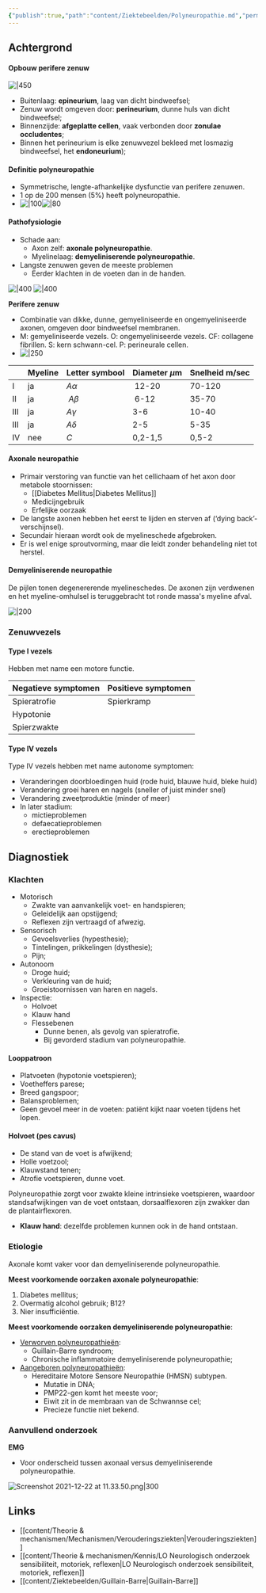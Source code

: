 ```yaml
---
{"publish":true,"path":"content/Ziektebeelden/Polyneuropathie.md","permalink":"/content/ziektebeelden/polyneuropathie/","title":"Polyneuropathie","tags":["Ziektebeeld","Neurologie/Sensibiliteitsstoornissen"]}
---
```




## Achtergrond

#### Opbouw perifere zenuw
![|450](https://i.imgur.com/DoqCbBe.png)

- Buitenlaag: **epineurium**, laag van dicht bindweefsel;
- Zenuw wordt omgeven door: **perineurium**, dunne huls van dicht bindweefsel;
- Binnenzijde: **afgeplatte cellen**, vaak verbonden door **zonulae occludentes**;
- Binnen het perineurium is elke zenuwvezel bekleed met losmazig bindweefsel, het **endoneurium**);


#### Definitie polyneuropathie
- Symmetrische, lengte-afhankelijke dysfunctie van perifere zenuwen.  
- 1 op de 200 mensen (5%) heeft polyneuropathie. 
- ![|100](https://i.imgur.com/nogFbM7.png)![|80](https://i.imgur.com/6Ciht40.png)
#### Pathofysiologie
- Schade aan:
	- Axon zelf: **axonale polyneuropathie**.
	- Myelinelaag: **demyeliniserende polyneuropathie**.
- Langste zenuwen geven de meeste problemen 
	- Eerder klachten in de voeten dan in de handen. 

![|400](https://i.imgur.com/qBCrUE4.png)
![|400](https://i.imgur.com/pX8y3H0.png)


**Perifere zenuw**
- Combinatie van dikke, dunne, gemyeliniseerde en ongemyeliniseerde axonen, omgeven door bindweefsel membranen. 
- M: gemyeliniseerde vezels. O: ongemyeliniseerde vezels. CF: collagene fibrillen. S: kern schwann-cel. P: perineurale cellen. 
- ![|250](https://i.imgur.com/rd2LSoW.png)

|      | Myeline| Letter symbool| Diameter $\mu$m | Snelheid m/sec |
|:-----|:-----|:-----|:-----|:-----|
| I | ja | $A\alpha$ |  12-20 | 70-120 |
| II | ja |  $A \beta$ |  6-12 | 35-70 |
| III | ja |  $A \gamma$     | 3-6      |  10-40    |
| III     | ja     | $A \delta$     | 2-5     | 5-35     |
| IV     | nee     |   $C$   | 0,2-1,5     | 0,5-2     |

#### Axonale neuropathie
- Primair verstoring van functie van het cellichaam of het axon door metabole stoornissen:
	- [[Diabetes Mellitus\|Diabetes Mellitus]]
	- Medicijngebruik
	- Erfelijke oorzaak
- De langste axonen hebben het eerst te lijden en sterven af (‘dying back’-verschijnsel).
- Secundair hieraan wordt ook de myelineschede afgebroken. 
- Er is wel enige sproutvorming, maar die leidt zonder behandeling niet tot herstel.


#### Demyeliniserende neuropathie

De pijlen tonen degenererende myelineschedes. De axonen zijn verdwenen en het myeline-omhulsel is teruggebracht tot ronde massa's myeline afval. 

![|200](https://i.imgur.com/rxcQFMQ.png)




### Zenuwvezels

#### Type I vezels

Hebben met name een motore functie.

| Negatieve symptomen| Positieve symptomen      |
|:-----|:-----|
| Spieratrofie | Spierkramp |
| Hypotonie |      |
| Spierzwakte |      |

#### Type IV vezels
Type IV vezels hebben met name autonome symptomen: 
* Veranderingen doorbloedingen huid (rode huid, blauwe huid, bleke huid)
* Verandering groei haren en nagels (sneller of juist minder snel)
* Verandering zweetproduktie (minder of meer)
* In later stadium:
	* mictieproblemen
	* defaecatieproblemen
	* erectieproblemen



## Diagnostiek

### Klachten
- Motorisch
	- Zwakte van aanvankelijk voet- en handspieren;
	- Geleidelijk aan opstijgend;
	- Reflexen zijn vertraagd of afwezig. 
- Sensorisch
	- Gevoelsverlies (hypesthesie);
	- Tintelingen, prikkelingen (dysthesie);
	- Pijn;
- Autonoom
	- Droge huid;
	- Verkleuring van de huid;
	- Groeistoornissen van haren en nagels.
- Inspectie:
	- Holvoet 
	- Klauw hand
	- Flessebenen
		- Dunne benen, als gevolg van spieratrofie.
		- Bij gevorderd stadium van polyneuropathie.

#### Looppatroon
- Platvoeten (hypotonie voetspieren);
- Voetheffers parese;
- Breed gangspoor;
- Balansproblemen;
- Geen gevoel meer in de voeten: patiënt kijkt naar voeten tijdens het lopen. 

#### Holvoet (pes cavus)
- De stand van de voet is afwijkend;
- Holle voetzool;
- Klauwstand tenen;
- Atrofie voetspieren, dunne voet. 

Polyneuropathie zorgt voor zwakte kleine intrinsieke voetspieren, waardoor standsafwijkingen van de voet ontstaan, dorsaalflexoren zijn zwakker dan de plantairflexoren. 

- **Klauw hand**: dezelfde problemen kunnen ook in de hand ontstaan. 

### Etiologie
Axonale komt vaker voor dan demyeliniserende polyneuropathie. 

**Meest voorkomende oorzaken axonale polyneuropathie**:
1. Diabetes mellitus;
2. Overmatig alcohol gebruik; B12?
3. Nier insufficiëntie.

**Meest voorkomende oorzaken demyeliniserende polyneuropathie**:
- <u>Verworven polyneuropathieën</u>:
	- Guillain-Barre syndroom;
	- Chronische inflammatoire demyeliniserende polyneuropathie;
- <u>Aangeboren polyneuropathieën</u>:
	- Hereditaire Motore Sensore Neuropathie (HMSN) subtypen.
		- Mutatie in DNA;
		- PMP22-gen komt het meeste voor;
		- Eiwit zit in de membraan van de Schwannse cel;
		- Precieze functie niet bekend.

### Aanvullend onderzoek

**EMG**
- Voor onderscheid tussen axonaal versus demyeliniserende polyneuropathie.

![Screenshot 2021-12-22 at 11.33.50.png|300](Screenshot_2021-12-22_at_11.33.50.png)







## Links
- [[content/Theorie & mechanismen/Mechanismen/Verouderingsziekten\|Verouderingsziekten]]
- [[content/Theorie & mechanismen/Kennis/LO Neurologisch onderzoek sensibiliteit, motoriek, reflexen\|LO Neurologisch onderzoek sensibiliteit, motoriek, reflexen]]
- [[content/Ziektebeelden/Guillain-Barre\|Guillain-Barre]]
